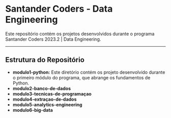 # Santander Coders - Data Engineering

Este repositório contém os projetos desenvolvidos durante o programa Santander Coders 2023.2 | Data Engineering. 

---

## Estrutura do Repositório

- **modulo1-python:** Este diretório contém os projeto desenvolvido durante o primeiro módulo do programa, que abrange os fundamentos de Python.
- **modulo2-banco-de-dados** 
- **modulo3-tecnicas-de-programaçao** 
- **modulo4-extraçao-de-dados**
- **modulo5-analytics-engineering** 
- **modulo6-big-data**
